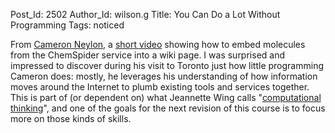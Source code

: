 Post_Id: 2502
Author_Id: wilson.g
Title: You Can Do a Lot Without Programming
Tags: noticed

<p>From <a href="http://blog.openwetware.org/scienceintheopen/">Cameron Neylon</a>, a <a href="http://www.viddler.com/explore/CameronNeylon/videos/7/">short video</a> showing how to embed molecules from the ChemSpider service into a wiki page. I was surprised and impressed to discover during his visit to Toronto just how little programming Cameron does: mostly, he leverages his understanding of how information moves around the Internet to plumb existing tools and services together. This is part of (or dependent on) what Jeannette Wing calls "<a href="http://www.cs.cmu.edu/~CompThink/">computational thinking</a>", and one of the goals for the next revision of this course is to focus more on those kinds of skills.</p>
